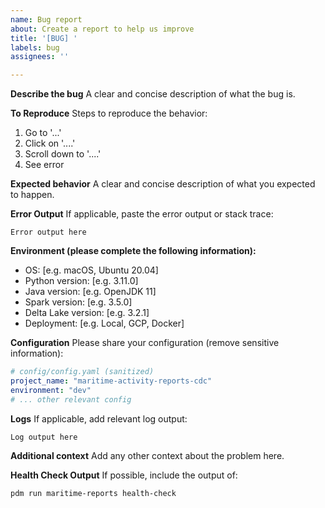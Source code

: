 ```yaml
---
name: Bug report
about: Create a report to help us improve
title: '[BUG] '
labels: bug
assignees: ''

---
```


**Describe the bug**
A clear and concise description of what the bug is.

**To Reproduce**
Steps to reproduce the behavior:
1. Go to '...'
2. Click on '....'
3. Scroll down to '....'
4. See error

**Expected behavior**
A clear and concise description of what you expected to happen.

**Error Output**
If applicable, paste the error output or stack trace:
```
Error output here
```

**Environment (please complete the following information):**
 - OS: [e.g. macOS, Ubuntu 20.04]
 - Python version: [e.g. 3.11.0]
 - Java version: [e.g. OpenJDK 11]
 - Spark version: [e.g. 3.5.0]
 - Delta Lake version: [e.g. 3.2.1]
 - Deployment: [e.g. Local, GCP, Docker]

**Configuration**
Please share your configuration (remove sensitive information):
```yaml
# config/config.yaml (sanitized)
project_name: "maritime-activity-reports-cdc"
environment: "dev"
# ... other relevant config
```

**Logs**
If applicable, add relevant log output:
```
Log output here
```

**Additional context**
Add any other context about the problem here.

**Health Check Output**
If possible, include the output of:
```bash
pdm run maritime-reports health-check
```
